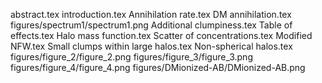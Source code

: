 abstract.tex
introduction.tex
Annihilation rate.tex
DM annihilation.tex
figures/spectrum1/spectrum1.png
Additional clumpiness.tex
Table of effects.tex
Halo mass function.tex
Scatter of concentrations.tex
Modified NFW.tex
Small clumps within large halos.tex
Non-spherical halos.tex
figures/figure_2/figure_2.png
figures/figure_3/figure_3.png
figures/figure_4/figure_4.png
figures/DMionized-AB/DMionized-AB.png